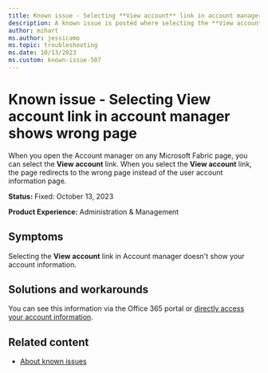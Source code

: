 ```yaml
---
title: Known issue - Selecting **View account** link in account manager shows wrong page
description: A known issue is posted where selecting the **View account** link in the account manager shows the wrong page
author: mihart
ms.author: jessicamo
ms.topic: troubleshooting 
ms.date: 10/13/2023
ms.custom: known-issue-507
---
```


# Known issue - Selecting **View account** link in account manager shows wrong page

When you open the Account manager on any Microsoft Fabric page, you can select the **View account** link.  When you select the **View account** link, the page redirects to the wrong page instead of the user account information page.

**Status:** Fixed: October 13, 2023

**Product Experience:** Administration & Management

## Symptoms

Selecting the **View account** link in Account manager doesn't show your account information.

## Solutions and workarounds

You can see this information via the Office 365 portal or [directly access your account information](https://portal.office.com/account#subscriptions).

## Related content

- [About known issues](https://support.fabric.microsoft.com/known-issues)
